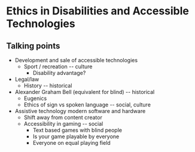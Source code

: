 # Ethics in Disabilities and Accessible Technologies

## Talking points
* Development and sale of accessible technologies
  * Sport / recreation -- culture
    * Disability advantage?
* Legal/law
  * History -- historical
* Alexander Graham Bell (equivalent for blind) -- historical
  * Eugenics
  * Ethics of sign vs spoken language -- social, culture
* Assistive technology modern software and hardware
  * Shift away from content creator
  * Accessibility in gaming -- social
    * Text based games with blind people
    * Is your game playable by everyone
    * Everyone on equal playing field
